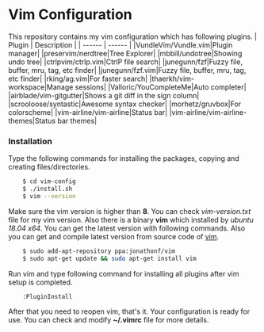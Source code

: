 # Vim Configuration
This repository contains my vim configuration which has following plugins.
| Plugin | Description |
| ------ | ------ |
|VundleVim/Vundle.vim|Plugin manager|
|preservim/nerdtree|Tree Explorer|
|mbbill/undotree|Showing undo tree|
|ctrlpvim/ctrlp.vim|CtrlP file search|
|junegunn/fzf|Fuzzy file, buffer, mru, tag, etc finder|
|junegunn/fzf.vim|Fuzzy file, buffer, mru, tag, etc finder|
|rking/ag.vim|For faster search|
|thaerkh/vim-workspace|Manage sessions|
|Valloric/YouCompleteMe|Auto completer|
|airblade/vim-gitgutter|Shows a git diff in the sign column|
|scrooloose/syntastic|Awesome syntax checker|
|morhetz/gruvbox|For colorscheme|
|vim-airline/vim-airline|Status bar|
|vim-airline/vim-airline-themes|Status bar themes|

### Installation
Type the following commands for installing the packages, copying and creating files/directories. 
```sh
    $ cd vim-config
    $ ./install.sh
    $ vim --version
```
Make sure the vim version is higher than **8**. You can check *vim-version.txt* file for my vim version. 
Also there is a binary **vim** which installed by *ubuntu 18.04 x64*. 
You can get the latest version with following commands. Also you can get and compile latest version from source code of [vim](https://github.com/vim/vim).
```sh
    $ sudo add-apt-repository ppa:jonathonf/vim
    $ sudo apt-get update && sudo apt-get install vim
```
Run vim and type following command for installing all plugins after vim setup is completed.
```sh
    :PluginInstall
```
After that you need to reopen vim, that's it. Your configuration is ready for use.
You can check and modify **~/.vimrc** file for more details. 
